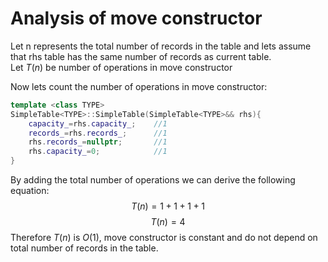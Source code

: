 
# Analysis of move constructor
Let n represents the total number of records in the table and lets assume that rhs table has the same number of records as current table.<br>
Let $T(n)$ be number of operations in move constructor<br>

Now lets count the number of operations in move constructor:
```cpp
template <class TYPE>
SimpleTable<TYPE>::SimpleTable(SimpleTable<TYPE>&& rhs){
    capacity_=rhs.capacity_;    //1
    records_=rhs.records_;      //1
    rhs.records_=nullptr;       //1
    rhs.capacity_=0;            //1
}
```
By adding the total number of operations we can derive the following equation:
$$T(n) = 1 + 1 + 1 + 1$$
$$T(n) = 4$$
Therefore $T(n)$ is $O(1)$, move constructor is constant and do not depend on total number of records in the table.
